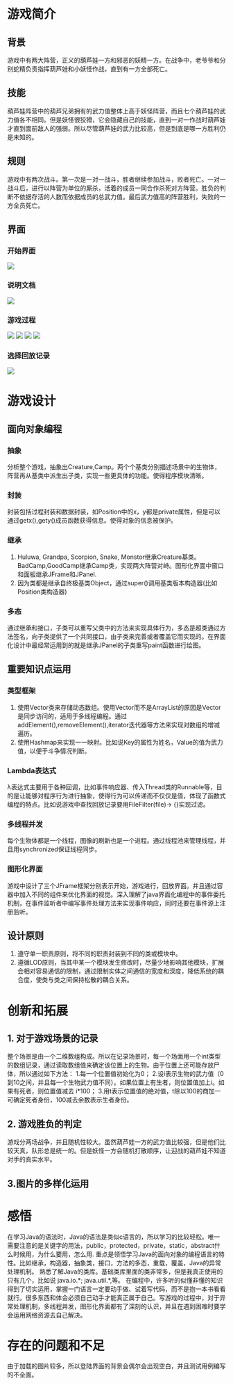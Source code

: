 # 游戏简介
## 背景
游戏中有两大阵营，正义的葫芦娃一方和邪恶的妖精一方。在战争中，老爷爷和分别蛇精负责指挥葫芦娃和小妖怪作战，直到有一方全部死亡。
## 技能
葫芦娃阵营中的葫芦兄弟拥有的武力值整体上高于妖怪阵营，而且七个葫芦娃的武力值各不相同。但是妖怪很狡猾，它会隐藏自己的技能，直到一对一作战时葫芦娃才直到面前敌人的强弱。所以尽管葫芦娃的武力比较高，但是到底是哪一方胜利仍是未知的。
## 规则
游戏中有两次战斗。第一次是一对一战斗，胜者继续参加战斗，败者死亡。一对一战斗后，进行以阵营为单位的厮杀，活着的成员一同合作杀死对方阵营。胜负的判断不依据存活的人数而依据成员的总武力值。最后武力值高的阵营胜利，失败的一方全员死亡。
## 界面
### 开始界面
![](https://github.com/castlezhiyuan/HuluBattle/blob/master/pictures/pic1.PNG)
### 说明文档
![](https://github.com/castlezhiyuan/HuluBattle/blob/master/pictures/pic2.PNG)
### 游戏过程
![](https://github.com/castlezhiyuan/HuluBattle/blob/master/pictures/pic3.PNG)
![](https://github.com/castlezhiyuan/HuluBattle/blob/master/pictures/pic4.PNG)
![](https://github.com/castlezhiyuan/HuluBattle/blob/master/pictures/pic6.PNG)
![](https://github.com/castlezhiyuan/HuluBattle/blob/master/pictures/pic5.PNG)
### 选择回放记录
![](https://github.com/castlezhiyuan/HuluBattle/blob/master/pictures/pic7.PNG)


# 游戏设计
## 面向对象编程
### 抽象
分析整个游戏，抽象出Creature,Camp。两个个基类分别描述场景中的生物体，阵营再从基类中派生出子类，实现一些更具体的功能。使得程序模块清晰。
### 封装
封装包括过程封装和数据封装，如Position中的x，y都是private属性，但是可以通过getx(),gety()成员函数获得信息。使得对象的信息被保护。
### 继承
1. Huluwa, Grandpa, Scorpion, Snake, Monstor继承Creature基类。BadCamp,GoodCamp继承Camp类，实现两大阵营对峙。图形化界面中窗口和面板继承JFrame和JPanel.
2.  因为类都是继承自终极基类Object，通过super()调用基类版本构造器(比如Position类构造器)
### 多态
通过继承和接口，子类可以重写父类中的方法来实现具体行为，多态是超类通过方法签名，向子类提供了一个共同接口，由子类来完善或者覆盖它而实现的。在界面化设计中最经常运用到的就是继承JPanel的子类重写paint函数进行绘图。

## 重要知识点运用
### 类型框架
1. 使用Vector类来存储动态数组。使用Vector而不是ArrayList的原因是Vector是同步访问的，适用于多线程编程。通过addElement(),removeElement(),iterator迭代器等方法来实现对数组的增减遍历。
2. 使用Hashmap来实现一一映射。比如说Key的属性为姓名，Value的值为武力值，以便于斗争情况判断。

### Lambda表达式
λ表达式主要用于各种回调，比如事件响应器、传入Thread类的Runnable等，目的是让能够对程序行为进行抽象，使得行为可以传递而不仅仅是值，体现了函数式编程的特点。比如说游戏中查找回放记录要用FileFilter(file)-> {}实现过滤。
### 多线程并发
每个生物体都是一个线程，图像的刷新也是一个进程。通过线程池来管理线程，并且用synchronized保证线程同步。
### 图形化界面
游戏中设计了三个JFrame框架分别表示开始，游戏进行，回放界面。并且通过容器中加入不同的组件来优化界面的视觉。深入理解了java界面化编程中的事件委托机制，在事件监听者中编写事件处理方法来实现事件响应，同时还要在事件源上注册监听。
## 设计原则
1. 遵守单一职责原则，将不同的职责封装到不同的类或模块中。
2. 遵循LOD原则，当其中某一个模块发生修改时，尽量少地影响其他模块，扩展会相对容易通信的限制，通过限制实体之间通信的宽度和深度，降低系统的耦合度，使类与类之间保持松散的耦合关系。

# 创新和拓展
## 1. 对于游戏场景的记录
整个场景是由一个二维数组构成。所以在记录场景时，每一个场面用一个int类型的数组记录，通过读取数组值来确定该位置上的生物。由于位置上还可能存放尸体，所以通过如下方法：
1.每一个位置值初始化为0；
2.设i表示生物的武力值（0到10之间，并且每一个生物武力值不同）。如果位置上有生者，则位置值加上i。如果有死者，则位置值减去 i\*100；
3.用t表示位置值的绝对值，t除以100的商加一可确定死者身份，100减去余数表示生者身份。

## 2. 游戏胜负的判定
游戏分两场战争，并且随机性较大。虽然葫芦娃一方的武力值比较强，但是他们比较天真，队形总是统一的。但是妖怪一方会随机打散顺序，让迎战的葫芦娃不知道对手的真实水平。

## 3.图片的多样化运用

# 感悟
在学习Java的语法时，Java的语法是类似c语言的，所以学习的比较轻松。唯一需要注意的是关键字的用法，public，protected，private，static，abstract什么时候用，为什么要用，怎么用.
重点是领悟学习Java的面向对象的编程语言的特性。比如继承，构造器，抽象类，接口，方法的多态，重载，覆盖，Java的异常处理机制。
熟悉了解Java的类库。基础类库里面的类非常多，但是我真正使用的只有几个，比如说 java.io.\*; java.util.\*,等。
在编程中，许多听的似懂非懂的知识得到了切实运用，掌握一门语言一定要动手做、试着写代码，而不是抱一本书看看就行。很多东西和体会必须自己动手才能真正属于自己。写游戏的过程中，对于异常处理机制，多线程并发，图形化界面都有了深刻的认识，并且在遇到困难时要学会运用网络资源去自己解决。
# 存在的问题和不足
由于加载的图片较多，所以登陆界面的背景会偶尔会出现空白，并且测试用例编写的不全面。
